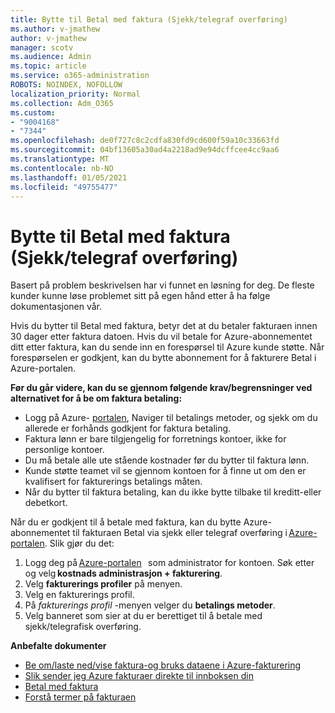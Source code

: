 ```yaml
---
title: Bytte til Betal med faktura (Sjekk/telegraf overføring)
ms.author: v-jmathew
author: v-jmathew
manager: scotv
ms.audience: Admin
ms.topic: article
ms.service: o365-administration
ROBOTS: NOINDEX, NOFOLLOW
localization_priority: Normal
ms.collection: Adm_O365
ms.custom:
- "9004168"
- "7344"
ms.openlocfilehash: de0f727c8c2cdfa830fd9cd600f59a10c33663fd
ms.sourcegitcommit: 04bf13605a30ad4a2218ad9e94dcffcee4cc9aa6
ms.translationtype: MT
ms.contentlocale: nb-NO
ms.lasthandoff: 01/05/2021
ms.locfileid: "49755477"
---
```

# <a name="switch-to-pay-by-invoice-checkwire-transfer"></a>Bytte til Betal med faktura (Sjekk/telegraf overføring)

Basert på problem beskrivelsen har vi funnet en løsning for deg. De fleste kunder kunne løse problemet sitt på egen hånd etter å ha følge dokumentasjonen vår.

Hvis du bytter til Betal med faktura, betyr det at du betaler fakturaen innen 30 dager etter faktura datoen. Hvis du vil betale for Azure-abonnementet ditt etter faktura, kan du sende inn en forespørsel til Azure kunde støtte. Når forespørselen er godkjent, kan du bytte abonnement for å fakturere Betal i Azure-portalen.

**Før du går videre, kan du se gjennom følgende krav/begrensninger ved alternativet for å be om faktura betaling:**

- Logg på Azure- [portalen](https://portal.azure.com/), Naviger til betalings metoder, og sjekk om du allerede er forhånds godkjent for faktura betaling.
- Faktura lønn er bare tilgjengelig for forretnings kontoer, ikke for personlige kontoer.
- Du må betale alle ute stående kostnader før du bytter til faktura lønn.
- Kunde støtte teamet vil se gjennom kontoen for å finne ut om den er kvalifisert for fakturerings betalings måten.
- Når du bytter til faktura betaling, kan du ikke bytte tilbake til kreditt-eller debetkort.

Når du er godkjent til å betale med faktura, kan du bytte Azure-abonnementet til fakturaen Betal via sjekk eller telegraf overføring i [Azure-portalen](https://portal.azure.com/).
Slik gjør du det:

1. Logg deg på [Azure-portalen](https://portal.azure.com/)   som administrator for kontoen. Søk etter og velg **kostnads administrasjon + fakturering**.
2. Velg **fakturerings profiler** på menyen.
3. Velg en fakturerings profil.
4. På *fakturerings profil* -menyen velger du **betalings metoder**.
5. Velg banneret som sier at du er berettiget til å betale med sjekk/telegrafisk overføring.

**Anbefalte dokumenter**

- [Be om/laste ned/vise faktura-og bruks dataene i Azure-fakturering](https://docs.microsoft.com/azure/billing/billing-download-azure-invoice-daily-usage-date)
- [Slik sender jeg Azure fakturaer direkte til innboksen din](https://docs.microsoft.com/azure/billing/billing-download-azure-invoice-daily-usage-date)
- [Betal med faktura](https://docs.microsoft.com/azure/billing/billing-how-to-pay-by-invoice)
- [Forstå termer på fakturaen](https://docs.microsoft.com/azure/billing/billing-understand-your-invoice)
